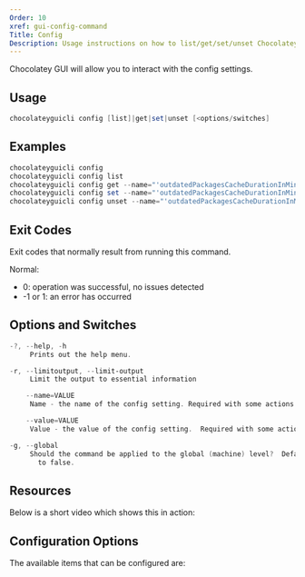 ```yaml
---
Order: 10
xref: gui-config-command
Title: Config
Description: Usage instructions on how to list/get/set/unset Chocolatey GUI config settings.
---
```


Chocolatey GUI will allow you to interact with the config settings.

## Usage

```powershell
chocolateyguicli config [list]|get|set|unset [<options/switches]
```

## Examples

```powershell
chocolateyguicli config
chocolateyguicli config list
chocolateyguicli config get --name="'outdatedPackagesCacheDurationInMinutes'"
chocolateyguicli config set --name="'outdatedPackagesCacheDurationInMinutes'" --value="'60'"
chocolateyguicli config unset --name="'outdatedPackagesCacheDurationInMinutes'"
```

## Exit Codes

Exit codes that normally result from running this command.

Normal:

- 0: operation was successful, no issues detected
- -1 or 1: an error has occurred

## Options and Switches

```powershell
-?, --help, -h
     Prints out the help menu.

-r, --limitoutput, --limit-output
     Limit the output to essential information

    --name=VALUE
     Name - the name of the config setting. Required with some actions.

    --value=VALUE
     Value - the value of the config setting.  Required with some actions.

-g, --global
     Should the command be applied to the global (machine) level?  Defaults
       to false.
```

## Resources

Below is a short video which shows this in action:

## Configuration Options

The available items that can be configured are:

<?! Include "../../../shared/available-settings.txt" /?>
